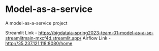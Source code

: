 # Model-as-a-service
A model-as-a-service project 


Streamlit Link - https://bigdataia-spring2023-team-01-model-as-a-se-streamlitmain-mxcf4d.streamlit.app/
Airflow Link - http://35.237.121.118:8080/home
